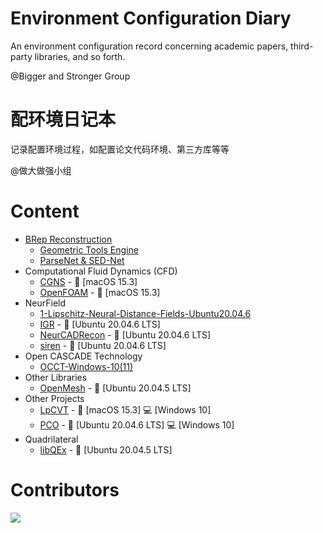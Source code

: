 # Environment Configuration Diary
An environment configuration record concerning academic papers, third-party libraries, and so forth. 

@Bigger and Stronger Group

# 配环境日记本
记录配置环境过程，如配置论文代码环境、第三方库等等

@做大做强小组

# Content
- [BRep Reconstruction](https://github.com/Bigger-and-Stronger/environment-configuration-diary/tree/main/BRep%20Reconstruction)
  - [Geometric Tools Engine](https://github.com/Bigger-and-Stronger/environment-configuration-diary/tree/main/BRep%20Reconstruction/Geometric%20Tools%20Engine)
  - [ParseNet & SED-Net](https://github.com/Bigger-and-Stronger/environment-configuration-diary/tree/main/BRep%20Reconstruction/ParseNet%2BSED_Net)
- Computational Fluid Dynamics (CFD)
  - [CGNS](Computational-Fluid-Dynamics/CGNS/) - :apple: [macOS 15.3]
  - [OpenFOAM](Computational-Fluid-Dynamics/OpenFOAM/) - :apple: [macOS 15.3]
- NeurField
  - [1-Lipschitz-Neural-Distance-Fields-Ubuntu20.04.6](https://github.com/Bigger-and-Stronger/environment-configuration-diary/tree/main/NeurField/1-Lipschitz-Neural-Distance-Fields-Ubuntu20.04.6)
  - [IGR](NeurField/IGR/) - :penguin: [Ubuntu 20.04.6 LTS]
  - [NeurCADRecon](NeurField/NeurCADRecon/) - :penguin: [Ubuntu 20.04.6 LTS]
  - [siren](NeurField/siren/) - :penguin: [Ubuntu 20.04.6 LTS]
- Open CASCADE Technology
  - [OCCT-Windows-10(11)](https://github.com/Bigger-and-Stronger/environment-configuration-diary/tree/main/Open%20CASCADE%20Technology/OCCT-Windows-10(11))
- Other Libraries
  - [OpenMesh](Other-Libraries/OpenMesh/) - :penguin: [Ubuntu 20.04.5 LTS]
- Other Projects
  - [LpCVT](Other-Projects/LpCVT/) - :apple: [macOS 15.3] :computer: [Windows 10]
  - [PCO](Other-Projects/PCO/) - :penguin: [Ubuntu 20.04.6 LTS] :computer: [Windows 10]
- Quadrilateral
  - [libQEx](Quadrilateral/libQEx/) - :penguin: [Ubuntu 20.04.5 LTS]

 # Contributors

<a href="https://contributors-img.web.app/image?repo=Bigger-and-Stronger/environment-configuration-diary">
  <img src="https://contributors-img.web.app/image?repo=Bigger-and-Stronger/environment-configuration-diary"/>
</a>
